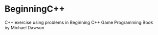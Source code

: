# BeginningC++
C++ exercise using problems in Beginning C++ Game Programming Book by Michael Dawson
